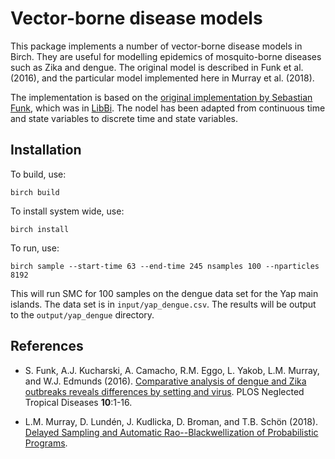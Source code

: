 # Vector-borne disease models

This package implements a number of vector-borne disease models in Birch. They are useful for modelling epidemics of mosquito-borne diseases such as Zika and dengue. The original model is described in Funk et al. (2016), and the particular model implemented here in Murray et al. (2018).

The implementation is based on the [original implementation by Sebastian Funk](https://github.com/sbfnk/vbd), which was in [LibBi](http://www.libbi.org). The nodel has been adapted from continuous time and state variables to discrete time and state variables.


## Installation

To build, use:

    birch build
    
To install system wide, use:

    birch install

To run, use:

    birch sample --start-time 63 --end-time 245 nsamples 100 --nparticles 8192

This will run SMC for 100 samples on the dengue data set for the Yap main islands. The data set is in `input/yap_dengue.csv`. The results will be output to the `output/yap_dengue` directory.

## References

  * S. Funk, A.J. Kucharski, A. Camacho, R.M. Eggo, L. Yakob, L.M. Murray, and W.J. Edmunds (2016). [Comparative analysis of dengue and Zika outbreaks reveals differences by setting and virus](http://dx.doi.org/10.1101/043265). PLOS Neglected Tropical Diseases **10**:1-16.

  * L.M. Murray, D. Lundén, J. Kudlicka, D. Broman, and T.B. Schön (2018). [Delayed Sampling and Automatic Rao--Blackwellization of Probabilistic Programs](https://arxiv.org/abs/1708.07787).
